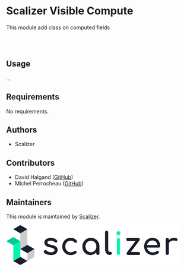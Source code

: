 Scalizer Visible Compute
===============

This module add class on computed fields

<br>
<br>

## Usage

...

## Requirements

No requirements.

## Authors

* Scalizer

## Contributors

* David Halgand ([GitHub](https://github.com/halgandd))
* Michel Perrocheau ([GitHub](https://github.com/myrrkel))

## Maintainers

This module is maintained by [Scalizer](https://www.scalizer.fr).

![Scalizer](./static/description/logo.png)
